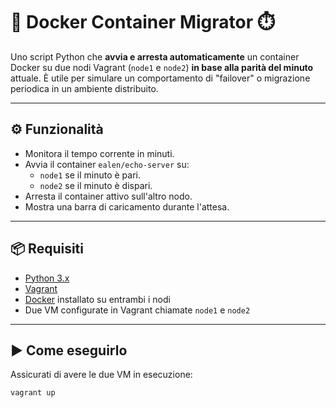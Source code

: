 # 🐳 Docker Container Migrator ⏱️

Uno script Python che **avvia e arresta automaticamente** un container Docker su due nodi Vagrant (`node1` e `node2`) **in base alla parità del minuto** attuale. È utile per simulare un comportamento di "failover" o migrazione periodica in un ambiente distribuito.

---

## ⚙️ Funzionalità

- Monitora il tempo corrente in minuti.
- Avvia il container `ealen/echo-server` su:
  - `node1` se il minuto è pari.
  - `node2` se il minuto è dispari.
- Arresta il container attivo sull'altro nodo.
- Mostra una barra di caricamento durante l'attesa.

---

## 📦 Requisiti

- [Python 3.x](https://www.python.org/)
- [Vagrant](https://www.vagrantup.com/)
- [Docker](https://www.docker.com/) installato su entrambi i nodi
- Due VM configurate in Vagrant chiamate `node1` e `node2`

---

## ▶️ Come eseguirlo

Assicurati di avere le due VM in esecuzione:

```bash
vagrant up
